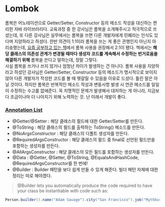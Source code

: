 # Lombok

롬복은 어노테이션으로 Getter/Setter, Constructor 등의 메소드 작성을 대신하는 편리한 자바 라이브러리다. 교육과정 중 한 강사님은 롬복을 소개해주시고 적극적으로 쓰셨는데, 또 다른 강사님은 실무에서는 롬복을 쓰면 다른 개발자에게 민폐라는 인식도 있다며 지양하라고 하셨다. 찬반 의견이 1:1이라 롬복을 쓰는 게 좋은 관행인지 아닌지 아리송했는데, [요즘 공부하고 있는 책](http://www.yes24.com/Product/Goods/83849117)에서 롬복 사용을 권장해서 2:1이 됐다. 책에서는 **해당 클래스의 의존성 관계가 변경될 때마다 생성자 코드를 계속해서 수정하는 번거로움을 해결하기 위해** 롬복을 쓴다고 말하는데, 정말 그렇다.   
사실 롬복을 쓰거나 쓰지 않거나 엄청난 차이가 발생하는 건 아니다. 롬복 사용을 지양하라고 하셨던 강사님은 Getter/Setter, Constructor 등의 메소드가 명시적으로 보이지 않아 다른 개발자가 작성한 코드를 볼 때 헷갈릴 수 있음을 이유로 드셨다. 틀린 말은 아닐 것이다. 하지만 롬복은 반복적인 메소드 작성과 변동사항 발생 시 연관 메소드를 일일이 수정하는 수고를 없애준다. 꼭 치명적인 문제가 발생해서 대처하는 게 아니라, 지금보다 조금이나마 더 나아지기 위해 노력하는 것. 난 이래서 개발이 좋다.   


### [Annotation List](https://projectlombok.org/features/all)

* @Getter/@Setter : 해당 클래스의 필드에 대한 Getter/Setter를 만든다.
* @ToString : 해당 클래스의 필드를 출력하는 ToString() 메소드를 만든다. 
* @NoArgsConstructor : 해당 클래스의 디폴트 생성자를 만든다.
* @RequiredArgsConstructor : 해당 클래스의 필드 중 final로 선언된 필드만을 포함하는 생성자를 만든다. 
* @AllArgsConstructor : 해당 클래스의 모든 필드를 포함하는 생성자를 만든다.
* @Data : @Getter, @Setter, @ToString, @EqualsAndHashCode, @RequiredArgsConstructor를 한 번에!
* @Builder : Builder 패턴을 보다 쉽게 만들 수 있게 해준다. 빌더 패턴 자체에 대한 정리는 따로 해야겠다.
> @Builder lets you automatically produce the code required to have your class be instantiable with code such as:
```java
Person.builder().name("Adam Savage").city("San Francisco").job("Mythbusters").job("Unchained Reaction").build();
```
